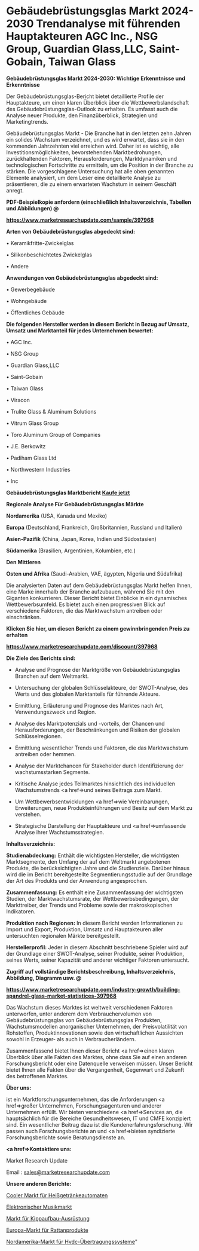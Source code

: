 # Gebäudebrüstungsglas Markt 2024-2030 Trendanalyse mit führenden Hauptakteuren AGC Inc., NSG Group, Guardian Glass,LLC, Saint-Gobain, Taiwan Glass

<strong>Gebäudebrüstungsglas Markt 2024-2030: Wichtige Erkenntnisse und Erkenntnisse</strong>

Der Gebäudebrüstungsglas-Bericht bietet detaillierte Profile der Hauptakteure, um einen klaren Überblick über die Wettbewerbslandschaft des Gebäudebrüstungsglas-Outlook zu erhalten. Es umfasst auch die Analyse neuer Produkte, den Finanzüberblick, Strategien und Marketingtrends.

Gebäudebrüstungsglas Markt - Die Branche hat in den letzten zehn Jahren ein solides Wachstum verzeichnet, und es wird erwartet, dass sie in den kommenden Jahrzehnten viel erreichen wird. Daher ist es wichtig, alle Investitionsmöglichkeiten, bevorstehenden Marktbedrohungen, zurückhaltenden Faktoren, Herausforderungen, Marktdynamiken und technologischen Fortschritte zu ermitteln, um die Position in der Branche zu stärken. Die vorgeschlagene Untersuchung hat alle oben genannten Elemente analysiert, um dem Leser eine detaillierte Analyse zu präsentieren, die zu einem erwarteten Wachstum in seinem Geschäft anregt.



<strong><b>PDF-Beispielkopie anfordern (einschließlich Inhaltsverzeichnis, Tabellen und Abbildungen) @ </b></strong>

<strong><a href=https://www.marketresearchupdate.com/sample/397968>

<strong>https://www.marketresearchupdate.com/sample/397968</u></a></strong></strong>



<strong>Arten von Gebäudebrüstungsglas abgedeckt sind:</strong>

• Keramikfritte-Zwickelglas

• Silikonbeschichtetes Zwickelglas

• Andere



<strong>Anwendungen von Gebäudebrüstungsglas abgedeckt sind:</strong>

• Gewerbegebäude

• Wohngebäude

• Öffentliches Gebäude



<strong>Die folgenden Hersteller werden in diesem Bericht in Bezug auf Umsatz, Umsatz und Marktanteil für jedes Unternehmen bewertet:</strong>

• AGC Inc.

• NSG Group

• Guardian Glass,LLC

• Saint-Gobain

• Taiwan Glass

• Viracon

• Trulite Glass & Aluminum Solutions

• Vitrum Glass Group

• Toro Aluminum Group of Companies

• J.E. Berkowitz

• Padiham Glass Ltd

• Northwestern Industries

• Inc



<strong>Gebäudebrüstungsglas Marktbericht <a href=https://www.marketresearchupdate.com/buynow/397968>Kaufe jetzt</a></strong>



<strong>Regionale Analyse Für Gebäudebrüstungsglas Märkte</strong>



<strong>Nordamerika</strong> (USA, Kanada und Mexiko)



<strong>Europa</strong> (Deutschland, Frankreich, Großbritannien, Russland und Italien)



<strong>Asien-Pazifik</strong> (China, Japan, Korea, Indien und Südostasien)



<strong>Südamerika</strong> (Brasilien, Argentinien, Kolumbien, etc.)



<strong>Den Mittleren</strong> 

<strong>Osten und Afrika</strong> (Saudi-Arabien, VAE, ägypten, Nigeria und Südafrika)

Die analysierten Daten auf dem Gebäudebrüstungsglas Markt helfen Ihnen, eine Marke innerhalb der Branche aufzubauen, während Sie mit den Giganten konkurrieren. Dieser Bericht bietet Einblicke in ein dynamisches Wettbewerbsumfeld. Es bietet auch einen progressiven Blick auf verschiedene Faktoren, die das Marktwachstum antreiben oder einschränken.



<strong>Klicken Sie hier, um diesen Bericht zu einem gewinnbringenden Preis zu erhalten
</strong>

<strong><a href=https://www.marketresearchupdate.com/discount/397968>https://www.marketresearchupdate.com/discount/397968</b></u></strong></a>



<strong>Die Ziele des Berichts sind:</strong>

- Analyse und Prognose der Marktgröße von Gebäudebrüstungsglas Branchen auf dem Weltmarkt.

- Untersuchung der globalen Schlüsselakteure, der SWOT-Analyse, des Werts und des globalen Marktanteils für führende Akteure.

- Ermittlung, Erläuterung und Prognose des Marktes nach Art, Verwendungszweck und Region.

- Analyse des Marktpotenzials und -vorteils, der Chancen und Herausforderungen, der Beschränkungen und Risiken der globalen Schlüsselregionen.

- Ermittlung wesentlicher Trends und Faktoren, die das Marktwachstum antreiben oder hemmen.

- Analyse der Marktchancen für Stakeholder durch Identifizierung der wachstumsstarken Segmente.

- Kritische Analyse jedes Teilmarktes hinsichtlich des individuellen Wachstumstrends <a href=>und</a> seines Beitrags zum Markt.

- Um Wettbewerbsentwicklungen <a href=>wie</a> Vereinbarungen, Erweiterungen, neue Produkteinführungen und Besitz auf dem Markt zu verstehen.

- Strategische Darstellung der Hauptakteure und <a href=>umfas</a>sende Analyse ihrer Wachstumsstrategien.



<strong>Inhaltsverzeichnis:</strong>



<strong>Studienabdeckung:</strong> Enthält die wichtigsten Hersteller, die wichtigsten Marktsegmente, den Umfang der auf dem Weltmarkt angebotenen Produkte, die berücksichtigten Jahre und die Studienziele. Darüber hinaus wird die im Bericht bereitgestellte Segmentierungsstudie auf der Grundlage der Art des Produkts und der Anwendung angesprochen.



<strong>Zusammenfassung:</strong> Es enthält eine Zusammenfassung der wichtigsten Studien, der Marktwachstumsrate, der Wettbewerbsbedingungen, der Markttreiber, der Trends und Probleme sowie der makroskopischen Indikatoren.



<strong>Produktion nach Regionen:</strong> In diesem Bericht werden Informationen zu Import und Export, Produktion, Umsatz und Hauptakteuren aller untersuchten regionalen Märkte bereitgestellt.



<strong>Herstellerprofil:</strong> Jeder in diesem Abschnitt beschriebene Spieler wird auf der Grundlage einer SWOT-Analyse, seiner Produkte, seiner Produktion, seines Werts, seiner Kapazität und anderer wichtiger Faktoren untersucht.



<strong><b>Zugriff auf vollständige Berichtsbeschreibung, Inhaltsverzeichnis, Abbildung, Diagramm usw. @ </b></strong>

<strong><a href=https://www.marketresearchupdate.com/industry-growth/building-spandrel-glass-market-statistices-397968>https://www.marketresearchupdate.com/industry-growth/building-spandrel-glass-market-statistices-397968</a></strong>

Das Wachstum dieses Marktes ist weltweit verschiedenen Faktoren unterworfen, unter anderem dem Verbrauchervolumen von Gebäudebrüstungsglas von Gebäudebrüstungsglas Produkten, Wachstumsmodellen anorganischer Unternehmen, der Preisvolatilität von Rohstoffen, Produktinnovationen sowie den wirtschaftlichen Aussichten sowohl in Erzeuger- als auch in Verbraucherländern.

Zusammenfassend bietet Ihnen dieser Bericht <a href=>einen</a> klaren Überblick über alle Fakten des Marktes, ohne dass Sie auf einen anderen Forschungsbericht oder eine Datenquelle verweisen müssen. Unser Bericht bietet Ihnen alle Fakten über die Vergangenheit, Gegenwart und Zukunft des betroffenen Marktes.



<strong>Über uns:</strong>

 ist ein Marktforschungsunternehmen, das die Anforderungen <a href=>großer</a> Unternehmen, Forschungsagenturen und anderer Unternehmen erfüllt. Wir bieten verschiedene <a href=>Services</a> an, die hauptsächlich für die Bereiche Gesundheitswesen, IT und CMFE konzipiert sind. Ein wesentlicher Beitrag dazu ist die Kundenerfahrungsforschung. Wir passen auch Forschungsberichte an und <a href=>bieten</a> syndizierte Forschungsberichte sowie Beratungsdienste an.



<strong><a href=>Kontaktiere uns:</a></strong>

Market Research Update

Email : sales@marketresearchupdate.com



<strong>Unsere anderen Berichte:</strong>

<a href=https://www.linkedin.com/pulse/cool-hot-drink-vending-machine-market>Cooler Markt für Heißgetränkeautomaten</a>

<a href=https://www.linkedin.com/pulse/electronic-musical-market-sizing-up-anticipating>Elektronischer Musikmarkt</a>

<a href=https://www.linkedin.com/pulse/tipper-body-equipment-market-2023-remarking-enormous>Markt für Kippaufbau-Ausrüstung</a>

<a href=https://www.linkedin.com/pulse/europe-rattan-products-market-2023-top-industry>Europa-Markt für Rattanprodukte</a>

<a href=https://www.linkedin.com/pulse/north-america-hvdc-transmission-system-market-size-2023>Nordamerika-Markt für Hvdc-Übertragungssysteme</a>"
